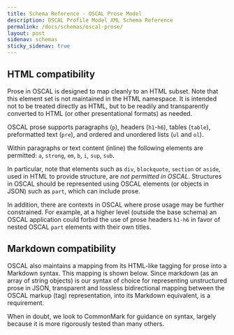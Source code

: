 ```yaml
---
title: Schema Reference - OSCAL Prose Model
description: OSCAL Profile Model XML Schema Reference
permalink: /docs/schemas/oscal-prose/
layout: post
sidenav: schemas
sticky_sidenav: true
---
```


## HTML compatibility

Prose in OSCAL is designed to map cleanly to an HTML subset. Note that this element set is not maintained in the HTML namespace. It is intended not to be treated directly as HTML, but to be readily and transparently converted to HTML (or other presentational formats) as needed.

OSCAL prose supports paragraphs (`p`), headers (`h1`-`h6`), tables (`table`), preformatted text (`pre`), and ordered and unordered lists (`ul` and `ol`).

Within paragraphs or text content (inline) the following elements are permitted: `a`, `strong`, `em`, `b`, `i`, `sup`, `sub`.

In particular, note that elements such as `div`, `blockquote`, `section` or `aside`, used in HTML to provide structure, are *not permitted in OSCAL*. Structures in OSCAL should be represented using OSCAL elements (or objects in JSON) such as `part`, which can include prose.

In addition, there are contexts in OSCAL where prose usage may be further constrained. For example, at a higher level (outside the base schema) an OSCAL application could forbid the use of prose headers `h1-h6` in favor of nested OSCAL `part` elements with their own titles.

## Markdown compatibility

OSCAL also maintains a mapping from its HTML-like tagging for prose into a Markdown syntax. This mapping is shown below. Since markdown (as an array of string objects) is our syntax of choice for representing unstructured prose in JSON, transparent and lossless bidirectional mapping between the OSCAL markup (tag) representation, into its Markdown equivalent, is a requirement.

When in doubt, we look to CommonMark for guidance on syntax, largely because it is more rigorously tested than many others.

